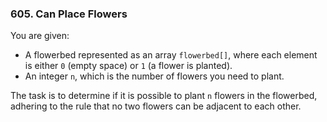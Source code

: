 ### 605. Can Place Flowers

You are given:

* A flowerbed represented as an array `flowerbed[]`, where each element is either `0` (empty space) or `1` (a flower is planted).
* An integer `n`, which is the number of flowers you need to plant.

The task is to determine if it is possible to plant `n` flowers in the flowerbed, adhering to the rule that no two flowers can be adjacent to each other.
